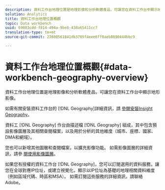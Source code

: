 ```yaml
---
description: 資料工作台地理位置是地理影像和分析軟體產品，可讓您在資料工作台中顯示地形影像。
solution: Analytics
title: 資料工作台地理位置概觀
topic: Data workbench
uuid: 69003cdd-f814-494a-9be8-438a65411cc7
translation-type: tm+mt
source-git-commit: 27600561841db3705f4eee6ff0aeb8890444bbc9

---
```



# 資料工作台地理位置概觀{#data-workbench-geography-overview}

資料工作台地理位置是地理影像和分析軟體產品，可讓您在資料工作台中顯示地形影像。

如需有關安裝資料工作台的 [!DNL Geography]詳細資訊，請 [參閱安裝Insight Geography](../../home/c-geo-oview/c-inst-geo/c-inst-geo.md)。

資料工 [!DNL Geography] 作台由描述檔 [!DNL Geography] 組成，其中包含預設影像圖層及其相關查閱檔案，以及用於分析的其他維度（城市、座標、國家、DMA和網域）。

您也可以新增其他圖層和查閱檔案，以擴充影像功能。 如需影像圖層的詳細資訊，請參 [閱使用影像圖層](https://docs.adobe.com/content/help/en/data-workbench/using/client/imagery-layers/c-ustd-img-layers.html)。

如果您有授權的資料工作台 [!DNL Geography]，您可以訂閱選用的資料服務，讓您在全球對應IP位址，或建立視覺化，顯示以IP位址為基礎的地理相關資料維度（例如區域代碼、時區和MSA）。 如需訂閱這些服務的詳細資訊，請聯絡Adobe。
